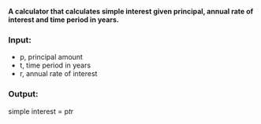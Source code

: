 **A calculator that calculates simple interest given principal, annual rate of interest and time period in years.**

### Input:
  - p, principal amount
  - t, time period in years
  - r, annual rate of interest
### Output:
   simple interest = p*t*r
